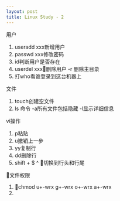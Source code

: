 ```yaml
---
layout: post
title: Linux Study - 2
---
```


用户

1. useradd xxx新增用户
2. passwd xxx修改密码
3. id判断用户是否存在
4. userdel xxx删除用户  -r 删除主目录
5. 打who看谁登录到这台机器上

文件
1. touch创建空文件
2. ls 命令 -a所有文件包括隐藏 -l显示详细信息

vi操作
1. p粘贴
2. u撤销上一步
3. yy复制行
4. dd删除行
5. shift + $ ^ 切换到行头和行尾

文件权限
1. chmod u+-wrx g+-wrx o+-wrx a+-wrx
2.